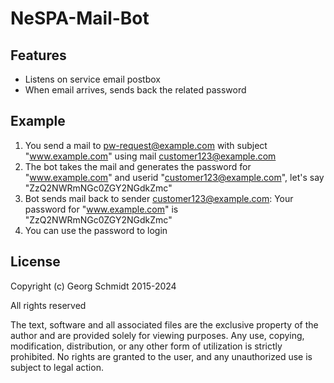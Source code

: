 # NeSPA-Mail-Bot

## Features

- Listens on service email postbox
- When email arrives, sends back the related password

## Example
1. You send a mail to pw-request@example.com with subject "www.example.com" using mail customer123@example.com
2. The bot takes the mail and generates the password for "www.example.com" and userid "customer123@example.com", let's say "ZzQ2NWRmNGc0ZGY2NGdkZmc"
3. Bot sends mail back to sender customer123@example.com: Your password for "www.example.com" is "ZzQ2NWRmNGc0ZGY2NGdkZmc"
4. You can use the password to login

## License

Copyright (c) Georg Schmidt 2015-2024

All rights reserved

The text, software and all associated files are the exclusive property of the author and are provided solely for viewing purposes. Any use, copying, modification, distribution, or any other form of utilization is strictly prohibited. No rights are granted to the user, and any unauthorized use is subject to legal action.
